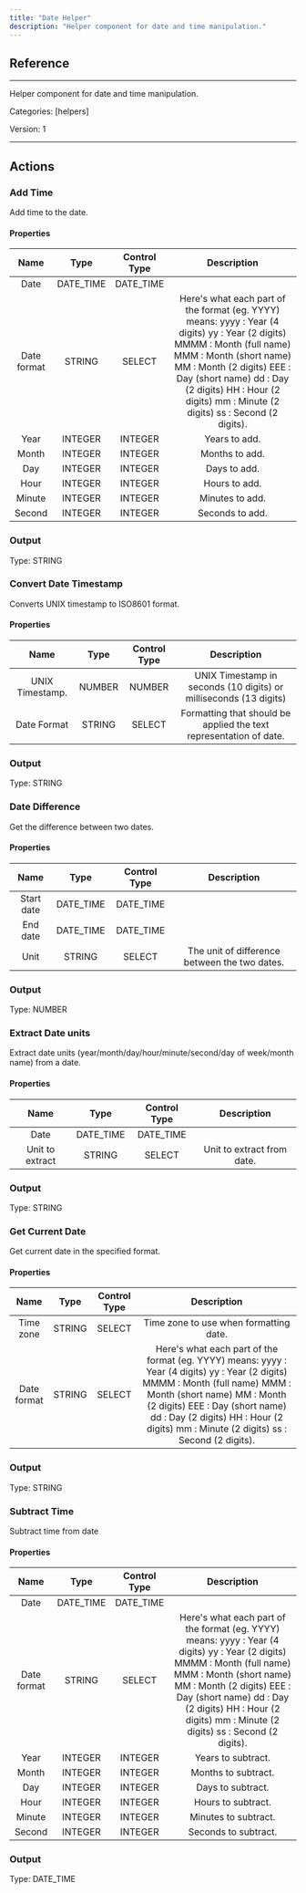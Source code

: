 ```yaml
---
title: "Date Helper"
description: "Helper component for date and time manipulation."
---
```

## Reference
<hr />

Helper component for date and time manipulation.


Categories: [helpers]


Version: 1

<hr />






## Actions


### Add Time
Add time to the date.

#### Properties

|      Name      |     Type     |     Control Type     |     Description     |
|:--------------:|:------------:|:--------------------:|:-------------------:|
| Date | DATE_TIME | DATE_TIME  |  |
| Date format | STRING | SELECT  |  Here's what each part of the format (eg. YYYY) means: yyyy : Year (4 digits) yy : Year (2 digits) MMMM : Month (full name) MMM : Month (short name) MM : Month (2 digits) EEE : Day (short name) dd : Day (2 digits) HH : Hour (2 digits) mm : Minute (2 digits) ss : Second (2 digits).  |
| Year | INTEGER | INTEGER  |  Years to add.  |
| Month | INTEGER | INTEGER  |  Months to add.  |
| Day | INTEGER | INTEGER  |  Days to add.  |
| Hour | INTEGER | INTEGER  |  Hours to add.  |
| Minute | INTEGER | INTEGER  |  Minutes to add.  |
| Second | INTEGER | INTEGER  |  Seconds to add.  |


### Output



Type: STRING







### Convert Date Timestamp
Converts UNIX timestamp to ISO8601 format.

#### Properties

|      Name      |     Type     |     Control Type     |     Description     |
|:--------------:|:------------:|:--------------------:|:-------------------:|
| UNIX Timestamp. | NUMBER | NUMBER  |  UNIX Timestamp in seconds (10 digits) or milliseconds (13 digits)  |
| Date Format | STRING | SELECT  |  Formatting that should be applied the text representation of date.  |


### Output



Type: STRING







### Date Difference
Get the difference between two dates.

#### Properties

|      Name      |     Type     |     Control Type     |     Description     |
|:--------------:|:------------:|:--------------------:|:-------------------:|
| Start date | DATE_TIME | DATE_TIME  |  |
| End date | DATE_TIME | DATE_TIME  |  |
| Unit | STRING | SELECT  |  The unit of difference between the two dates.  |


### Output



Type: NUMBER







### Extract Date units
Extract date units (year/month/day/hour/minute/second/day of week/month name) from a date.

#### Properties

|      Name      |     Type     |     Control Type     |     Description     |
|:--------------:|:------------:|:--------------------:|:-------------------:|
| Date | DATE_TIME | DATE_TIME  |  |
| Unit to extract | STRING | SELECT  |  Unit to extract from date.  |


### Output



Type: STRING







### Get Current Date
Get current date in the specified format.

#### Properties

|      Name      |     Type     |     Control Type     |     Description     |
|:--------------:|:------------:|:--------------------:|:-------------------:|
| Time zone | STRING | SELECT  |  Time zone to use when formatting date.  |
| Date format | STRING | SELECT  |  Here's what each part of the format (eg. YYYY) means: yyyy : Year (4 digits) yy : Year (2 digits) MMMM : Month (full name) MMM : Month (short name) MM : Month (2 digits) EEE : Day (short name) dd : Day (2 digits) HH : Hour (2 digits) mm : Minute (2 digits) ss : Second (2 digits).  |


### Output



Type: STRING







### Subtract Time
Subtract time from date

#### Properties

|      Name      |     Type     |     Control Type     |     Description     |
|:--------------:|:------------:|:--------------------:|:-------------------:|
| Date | DATE_TIME | DATE_TIME  |  |
| Date format | STRING | SELECT  |  Here's what each part of the format (eg. YYYY) means: yyyy : Year (4 digits) yy : Year (2 digits) MMMM : Month (full name) MMM : Month (short name) MM : Month (2 digits) EEE : Day (short name) dd : Day (2 digits) HH : Hour (2 digits) mm : Minute (2 digits) ss : Second (2 digits).  |
| Year | INTEGER | INTEGER  |  Years to subtract.  |
| Month | INTEGER | INTEGER  |  Months to subtract.  |
| Day | INTEGER | INTEGER  |  Days to subtract.  |
| Hour | INTEGER | INTEGER  |  Hours to subtract.  |
| Minute | INTEGER | INTEGER  |  Minutes to subtract.  |
| Second | INTEGER | INTEGER  |  Seconds to subtract.  |


### Output



Type: DATE_TIME







